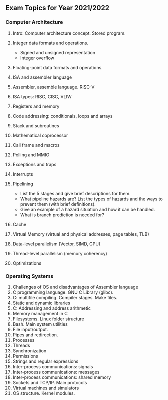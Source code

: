 Exam Topics for Year 2021/2022
---

### Computer Architecture

1. Intro: Computer architecture concept. Stored program.

1. Integer data formats and operations.
   * Signed and unsigned representation
   * Integer overflow

1. Floating-point data formats and operations.
1. ISA and assembler language
1. Assembler, assemble language. RISC-V

1. ISA types: RISC, CISC, VLIW

1. Registers and memory

1. Code addressing: conditionals, loops and arrays

1. Stack and subroutines

1. Mathematical coprocessor

1. Call frame and macros
1. Polling and MMIO
1. Exceptions and traps
1. Interrupts

1. Pipelining
   * List the 5 stages and give brief descriptions for them.
   * What pipeline hazards are? List the types of hazards and the ways to prevent them (with brief definitions).
   * Give an example of a hazard situation and how it can be handled.
   * What is branch prediction is needed for?

1. Cache

1. Virtual Memory (virtual and physical addresses, page tables, TLB)
1. Data-level parallelism (Vector, SIMD, GPU)
1. Thread-level parallelism (memory coherency)
1. Optimizations

### Operating Systems

1. Challenges of OS and disadvantages of Assembler language
1. C programming language. GNU C Library (glibc).
1. C: multifile compiling. Compiler stages. Make files.
1. Static and dynamic libraries
1. C: Addressing and address arithmetic
1. Memory management in C
1. Filesystems. Linux folder structure
1. Bash. Main system utilities
1. File input/output.
1. Pipes and redirection.
1. Processes
1. Threads
1. Synchronization
1. Permissions
1. Strings and regular expressions
1. Inter-process communications: signals
1. Inter-process communications: messages
1. Inter-process communications: shared memory
1. Sockets and TCP/IP. Main protocols
1. Virtual machines and simulators
1. OS structure. Kernel modules.
